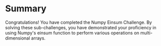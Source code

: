 # Summary

Congratulations! You have completed the Numpy Einsum Challenge. By solving these sub-challenges, you have demonstrated your proficiency in using Numpy's einsum function to perform various operations on multi-dimensional arrays.
